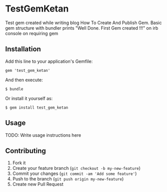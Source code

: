 # TestGemKetan

Test gem created while writing blog How To Create And Publish Gem.
Basic gem structure with bundler prints "Well Done. First Gem created !!!" on irb console on requiring gem
## Installation

Add this line to your application's Gemfile:

    gem 'test_gem_ketan'

And then execute:

    $ bundle

Or install it yourself as:

    $ gem install test_gem_ketan

## Usage

TODO: Write usage instructions here

## Contributing

1. Fork it
2. Create your feature branch (`git checkout -b my-new-feature`)
3. Commit your changes (`git commit -am 'Add some feature'`)
4. Push to the branch (`git push origin my-new-feature`)
5. Create new Pull Request
